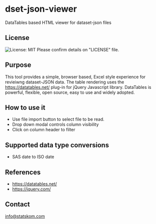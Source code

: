 # dset-json-viewer
DataTables based HTML viewer for dataset-json files

## License
![License: MIT](https://img.shields.io/badge/License-MIT-blue.svg) 
Please confirm details on "LICENSE" file.


## Purpose
This tool provides a simple, browser based, Excel style experience for revieiwng dataset-JSON data. The table rendering uses the https://datatables.net/ plug-in for jQuery Javascript library. DataTables is powerful, flexible, open source, easy to use and widely adopted.

## How to use it
* Use file import button to select file to be read.
* Drop down modal controls column visibility
* Click on column header to filter

## Supported data type conversions
* SAS date to ISO date

## References
* https://datatables.net/
* https://jquery.com/

## Contact
info@statskom.com
